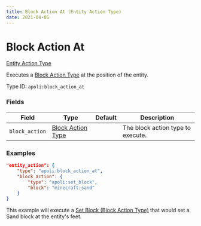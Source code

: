 ```yaml
---
title: Block Action At (Entity Action Type)
date: 2021-04-05
---
```


# Block Action At

[Entity Action Type](../entity_action_types.md)

Executes a [Block Action Type](../block_action_types.md) at the position of the entity.

Type ID: `apoli:block_action_at`


### Fields

Field  | Type | Default | Description
-------|------|---------|-------------
`block_action` | [Block Action Type](../block_action_types.md) |  | The block action type to execute.


### Examples

```json
"entity_action": {
    "type": "apoli:block_action_at",
    "block_action": {
        "type": "apoli:set_block",
        "block": "minecraft:sand"
    }
}
```

This example will execute a [Set Block (Block Action Type)](../block_action_types/set_block.md) that would set a Sand block at the entity's feet.
